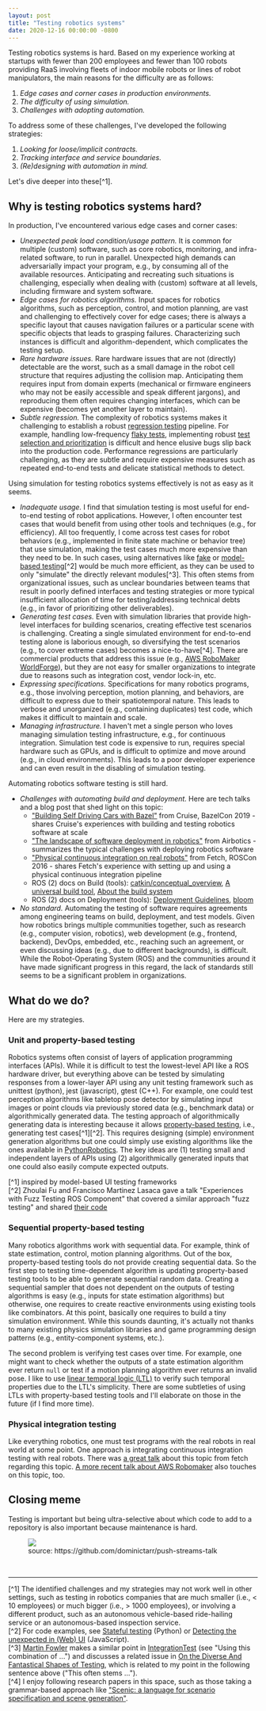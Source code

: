 ```yaml
---
layout: post
title: "Testing robotics systems"
date: 2020-12-16 00:00:00 -0800
---
```


Testing robotics systems is hard.
Based on my experience working at startups with fewer than 200 employees and fewer than 100 robots providing RaaS involving fleets of indoor mobile robots or lines of robot manipulators, the main reasons for the difficulty are as follows:
1. _Edge cases and corner cases in production environments._
1. _The difficulty of using simulation._
1. _Challenges with adopting automation._

To address some of these challenges, I've developed the following strategies:
1. _Looking for loose/implicit contracts._
1. _Tracking interface and service boundaries._
1. _(Re)designing with automation in mind._

Let's dive deeper into these[^1].

## Why is testing robotics systems hard?

In production, I've encountered various edge cases and corner cases:

- _Unexpected peak load condition/usage pattern._
    It is common for multiple (custom) software, such as core robotics, monitoring, and infra-related software, to run in parallel.
    Unexpected high demands can adversarially impact your program, e.g., by consuming all of the available resources.
    Anticipating and recreating such situations is challenging, especially when dealing with (custom) software at all levels, including firmware and system software.
- _Edge cases for robotics algorithms._
    Input spaces for robotics algorithms, such as perception, control, and motion planning, are vast and challenging to effectively cover for edge cases; there is always a specific layout that causes navigation failures or a particular scene with specific objects that leads to grasping failures.
    Characterizing such instances is difficult and algorithm-dependent, which complicates the testing setup.
- _Rare hardware issues._
    Rare hardware issues that are not (directly) detectable are the worst, such as a small damage in the robot cell structure that requires adjusting the collision map.
    Anticipating them requires input from domain experts (mechanical or firmware engineers who may not be easily accessible and speak different jargons), and reproducing them often requires changing interfaces, which can be expensive (becomes yet another layer to maintain).
- _Subtle regression._
    The complexity of robotics systems makes it challenging to establish a robust [regression testing](https://katalon.com/resources-center/blog/regression-testing) pipeline.
    For example, handling low-frequency [flaky tests](https://docs.gitlab.com/ee/development/testing_guide/flaky_tests.html), implementing robust [test selection and prioritization](https://damorimrg.github.io/practical_testing_book/testregression/selectionprio.html) is difficult and hence elusive bugs slip back into the production code.
    Performance regressions are particularly challenging, as they are subtle and require expensive measures such as repeated end-to-end tests and delicate statistical methods to detect.

Using simulation for testing robotics systems effectively is not as easy as it seems.

- _Inadequate usage._
    I find that simulation testing is most useful for end-to-end testing of robot applications.
    However, I often encounter test cases that would benefit from using other tools and techniques (e.g., for efficiency).
    All too frequently, I come across test cases for robot behaviors (e.g., implemented in finite state machine or behavior tree) that use simulation, making the test cases much more expensive than they need to be.
    In such cases, using alternatives like [fake](https://martinfowler.com/bliki/TestDouble.html) or [model-based testing](https://www.educative.io/answers/what-is-model-based-testing)[^2] would be much more efficient, as they can be used to only "simulate" the directly relevant modules[^3].
    This often stems from organizational issues, such as unclear boundaries between teams that result in poorly defined interfaces and testing strategies or more typical insufficient allocation of time for testing/addressing technical debts (e.g., in favor of prioritizing other deliverables).
- _Generating test cases._
    Even with simulation libraries that provide high-level interfaces for building scenarios, creating effective test scenarios is challenging.
    Creating a single simulated environment for end-to-end testing alone is laborious enough, so diversifying the test scenarios (e.g., to cover extreme cases) becomes a nice-to-have[^4].
    There are commercial products that address this issue (e.g., [AWS RoboMaker WorldForge](https://aws.amazon.com/blogs/aws/aws-announces-worldforge-in-aws-robomaker/)), but they are not easy for smaller organizations to integrate due to reasons such as integration cost, vendor lock-in, etc.
- _Expressing specifications._
    Specifications for many robotics programs, e.g., those involving perception, motion planning, and behaviors, are difficult to express due to their spatiotemporal nature.
    This leads to verbose and unorganized (e.g., containing duplicates) test code, which makes it difficult to maintain and scale.
- _Managing infrastructure._
    I haven't met a single person who loves managing simulation testing infrastructure, e.g., for continuous integration.
    Simulation test code is expensive to run, requires special hardware such as GPUs, and is difficult to optimize and move around (e.g., in cloud environments).
    This leads to a poor developer experience and can even result in the disabling of simulation testing.

Automating robotics software testing is still hard.

- _Challenges with automating build and deployment._
    Here are tech talks and a blog post that shed light on this topic:
    - ["Building Self Driving Cars with Bazel"](https://youtu.be/fjfFe98LTm8) from Cruise, BazelCon 2019 - shares Cruise's experiences with building and testing robotics software at scale
    - ["The landscape of software deployment in robotics"](https://www.airbotics.io/blog/software-deployment-landscape) from Airbotics - summarizes the typical challenges with deploying robotics software
    - ["Physical continuous integration on real robots"](https://youtu.be/JNV9CkARh_g) from Fetch, ROSCon 2016 - shares Fetch's experience with setting up and using a physical continuous integration pipeline
    - ROS (2) docs on Build (tools): [catkin/conceptual_overview](http://wiki.ros.org/catkin/conceptual_overview), [A universal build tool](https://design.ros2.org/articles/build_tool.html), [About the build system](https://docs.ros.org/en/iron/Concepts/About-Build-System.html)
    - ROS (2) docs on Deployment (tools): [Deployment Guidelines](https://docs.ros.org/en/iron/Tutorials/Advanced/Security/Deployment-Guidelines.html), [bloom](http://wiki.ros.org/bloom)
- _No standard._
    Automating the testing of software requires agreements among engineering teams on build, deployment, and test models.
    Given how robotics brings multiple communities together, such as research (e.g., computer vision, robotics), web development (e.g., frontend, backend), DevOps, embedded, etc., reaching such an agreement, or even discussing ideas (e.g., due to different backgrounds), is difficult.
    While the Robot-Operating System (ROS) and the communities around it have made significant progress in this regard, the lack of standards still seems to be a significant problem in organizations.

## What do we do?

Here are my strategies.

### Unit and property-based testing

Robotics systems often consist of layers of application programming interfaces (APIs).
While it is difficult to test the lowest-level API like a ROS hardware driver, but everything above can be tested by simulating responses from a lower-layer API using any unit testing framework such as unittest (python), jest (javascript), gtest (C++).
For example, one could test perception algorithms like tabletop pose detector by simulating input images or point clouds via previously stored data (e.g., benchmark data) or algorithmically generated data.
The testing approach of algorithmically generating data is interesting because it allows [property-based testing](https://medium.com/criteo-labs/introduction-to-property-based-testing-f5236229d237), i.e., generating test cases[^1][^2].
This requires designing (simple) environment generation algorithms but one could simply use existing algorithms like the ones available in [PythonRobotics](https://atsushisakai.github.io/PythonRobotics/).
The key ideas are (1) testing small and independent layers of APIs using (2) algorithmically generated inputs that one could also easily compute expected outputs.

[^1] inspired by model-based UI testing frameworks <br>
[^2] Zhoulai Fu and Francisco Martinez Lasaca gave a talk "Experiences with Fuzz Testing ROS Component" that covered a similar approach "fuzz testing" and shared [their code](https://ros2-fuzzer.readthedocs.io/en/latest/)

### Sequential property-based testing

Many robotics algorithms work with sequential data.
For example, think of state estimation, control, motion planning algorithms.
Out of the box, property-based testing tools do not provide creating sequential data.
So the first step to testing time-dependent algorithm is updating property-based testing tools to be able to generate sequential random data.
Creating a sequential sampler that does not dependent on the outputs of testing algorithms is easy (e.g., inputs for state estimation algorithms) but otherwise, one requires to create reactive environments using existing tools like combinators.
At this point, basically one requires to build a tiny simulation environment.
While this sounds daunting, it's actually not thanks to many existing physics simulation libraries and game programming design patterns (e.g., entity-component systems, etc.).

The second problem is verifying test cases over time.
For example, one might want to check whether the outputs of a state estimation algorithm ever return `null` or test if a motion planning algorithm ever returns an invalid pose.
I like to use [linear temporal logic (LTL)](https://en.wikipedia.org/wiki/Linear_temporal_logic) to verify such temporal properties due to the LTL's simplicity.
There are some subtleties of using LTLs with property-based testing tools and I'll elaborate on those in the future (if I find more time).

### Physical integration testing

Like everything robotics, one must test programs with the real robots in real world at some point.
One approach is integrating continuous integration testing with real robots.
There was [a great talk](https://roscon.ros.org/2016/presentations/PhysicalContinuousIntegrationSlides.pdf) about this topic from fetch regarding this topic.
[A more recent talk about AWS Robomaker](https://youtu.be/SzHw2PIEIKQ) also touches on this topic, too.

## Closing meme

Testing is important but being ultra-selective about which code to add to a repository is also important because maintenance is hard.

<figure>
  <img src="https://raw.githubusercontent.com/dominictarr/push-streams-talk/master/meme.png">
  <figcaption>source: https://github.com/dominictarr/push-streams-talk</figcaption>
</figure>


<br>
<hr>

[^1] The identified challenges and my strategies may not work well in other settings, such as testing in robotics companies that are much smaller (i.e., < 10 employees) or much bigger (i.e., > 1000 employees), or involving a different product, such as an autonomous vehicle-based ride-hailing service or an autonomous-based inspection service.
<br>[^2] For code examples, see [Stateful testing](https://hypothesis.readthedocs.io/en/latest/stateful.html) (Python) or [Detecting the unexpected in (Web) UI](https://medium.com/criteo-engineering/detecting-the-unexpected-in-web-ui-fuzzing-1f3822c8a3a5) (JavaScript).
<br>[^3] [Martin Fowler](https://martinfowler.com/) makes a similar point in [IntegrationTest](https://martinfowler.com/bliki/IntegrationTest.html) (see "Using this combination of ...") and discusses a related issue in [On the Diverse And Fantastical Shapes of Testing](https://martinfowler.com/articles/2021-test-shapes.html), which is related to my point in the following sentence above ("This often stems ...").
<br>[^4] I enjoy following research papers in this space, such as those taking a grammar-based approach like ["Scenic: a language for scenario specification and scene generation"](https://dl.acm.org/doi/abs/10.1145/3314221.3314633).
